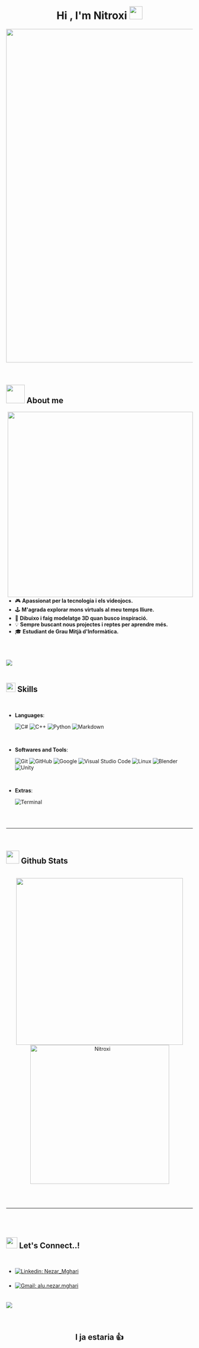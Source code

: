 
<h1 align="center"><b>Hi , I'm Nitroxi </b><img src="https://media.giphy.com/media/hvRJCLFzcasrR4ia7z/giphy.gif" width="35"></h1>
<!--  -->
<p align="center">
  <img src="https://media2.giphy.com/media/v1.Y2lkPTc5MGI3NjExNzczODk3YTJsbXZ2emE5cjV1cDEzdXZucXZmbGJ3dWh1ajFvaTYybiZlcD12MV9pbnRlcm5hbF9naWZfYnlfaWQmY3Q9Zw/VrAYTwbhbKpQBjmb9i/giphy.gif" width="900">
</p>


<br>
	
## <picture><img src = "https://media1.giphy.com/media/v1.Y2lkPTc5MGI3NjExbGZ5ZnE4MTFodzVpd2JtcjJ3Y2tnNjlrcHFoOHo0M3Q1cDR6MGN0MSZlcD12MV9pbnRlcm5hbF9naWZfYnlfaWQmY3Q9cw/kc0H8FkW9NPO6qnFJ3/giphy.gif" width = 50px></picture> **About me**

<picture> <img align="right" src="https://media4.giphy.com/media/v1.Y2lkPTc5MGI3NjExYnJvN280c3BudDZpeXd4cjc5aGU4NmRvdW5rOHh3aWpkMTlxcnVociZlcD12MV9pbnRlcm5hbF9naWZfYnlfaWQmY3Q9Zw/5oDsB30gcjcNUBGPwk/giphy.gif" width = 500px></picture>

<br>

- 🎮 **Apassionat per la tecnologia i els videojocs.**
- 🕹️ **M'agrada explorar mons virtuals al meu temps lliure.**
- 🎨 **Dibuixo i faig modelatge 3D quan busco inspiració.**
- 💡 **Sempre buscant nous projectes i reptes per aprendre més.**
- 🎓 **Estudiant de Grau Mitjà d'Informàtica.**

<br><br>

<img src="https://user-images.githubusercontent.com/73097560/115834477-dbab4500-a447-11eb-908a-139a6edaec5c.gif"><br><br>

## <img src="https://media2.giphy.com/media/QssGEmpkyEOhBCb7e1/giphy.gif?cid=ecf05e47a0n3gi1bfqntqmob8g9aid1oyj2wr3ds3mg700bl&rid=giphy.gif" width ="25"><b> Skills</b>
<br>

<p align="center">

- **Languages**:
    
    ![C#](https://img.shields.io/badge/C%23%20-%20blue?style=for-the-badge&logo=C&logoColor=white&color=blue)
    ![C++](https://img.shields.io/badge/C++%20-%2300599C.svg?style=for-the-badge&logo=c%2B%2B&logoColor=white)
    ![Python](https://img.shields.io/badge/Python%20-%2314354C.svg?style=for-the-badge&logo=python&logoColor=white)
    ![Markdown](https://img.shields.io/badge/Markdown-green?style=for-the-badge&logo=Markdown&logoColor=white&labelColor=black)
    
<br>

- **Softwares and Tools**:

    ![Git](https://img.shields.io/badge/git-%23F05033.svg?style=for-the-badge&logo=git&logoColor=white)
    ![GitHub](https://img.shields.io/badge/github-%23121011.svg?style=for-the-badge&logo=github&logoColor=white)
    ![Google](https://img.shields.io/badge/google-%234285F4.svg?style=for-the-badge&logo=google&logoColor=white)
    ![Visual Studio Code](https://img.shields.io/badge/Visual%20Studio%20Code-0078d7.svg?style=for-the-badge&logo=visual-studio-code&logoColor=white)
    ![Linux](https://img.shields.io/badge/Linux-FCC624?style=for-the-badge&logo=linux&logoColor=black)
  	![Blender](https://img.shields.io/badge/Blender%20-%20orange?style=for-the-badge&logo=Blender&logoColor=white&color=orange)
    ![Unity](https://img.shields.io/badge/Unity%20-%20black?style=for-the-badge&logo=Unity&logoColor=white)

<br>

- **Extras**:

    ![Terminal](https://img.shields.io/badge/Terminal-%23054020?style=for-the-badge&logo=gnu-bash&logoColor=white)  

</p>

<br>
<br>

-----

<br>

## <img src="https://media.giphy.com/media/iY8CRBdQXODJSCERIr/giphy.gif" width="35"><b> Github Stats </b>
<br>

<div align="center">

<a href="https://github.com/Nitroxi/">
  <img src="https://github-readme-stats.vercel.app/api?username=Nitroxi&include_all_commits=true&count_private=true&show_icons=true&line_height=20&title_color=7A7ADB&icon_color=2234AE&text_color=D3D3D3&bg_color=0,000000,130F40" width="450"/>
  <img src="https://github-readme-stats.vercel.app/api/top-langs?username=Nitroxi&show_icons=true&locale=en&layout=compact&line_height=20&title_color=7A7ADB&icon_color=2234AE&text_color=D3D3D3&bg_color=0,000000,130F40" width="375" alt="Nitroxi"/>
</a>

</a>
</div>

<br>
<br>
<br>

-----

<br>
<br>

## <img src="https://media4.giphy.com/media/v1.Y2lkPTc5MGI3NjExMGJ3dmN2aXA5MGkzM2g5cDd5Y2E2MDgwZTBza3kyZWkxZWRla3liMyZlcD12MV9pbnRlcm5hbF9naWZfYnlfaWQmY3Q9cw/3aJ1UYm1xCB0SNhRTz/giphy.gif" width ="30"><b> Let's Connect..!</b>
<br>
<div align='left'>

<ul>

<li>
<a href="https://www.linkedin.com/in/nezar-mghari-5027b1327/" target="_blank">
<img alt="Linkedin: Nezar_Mghari" src="https://img.shields.io/badge/Linkedin%3A%20Nezar_Mghari-blue?style=for-the-badge&logo=linkedin&logoColor=white" style="margin-bottom: 5px;" />
</a>
</li>

<br>

<li>
<a href="alu.nezar.mghari@mataro.epiaedu.cat" target="_blank">
<img alt="Gmail: alu.nezar.mghari" src="https://img.shields.io/badge/Gmail%3A%20alu.nezar.mghari-red?style=for-the-badge&logo=gmail&logoColor=white&color=red" style="margin-bottom: 5px;" />
</a>
</li>
	
</ul>
</div>

<br>
<img src="https://user-images.githubusercontent.com/73097560/115834477-dbab4500-a447-11eb-908a-139a6edaec5c.gif">
<br>
<br>
<br>

<div align='center'>

## <b>I ja estaria 👍</b>
